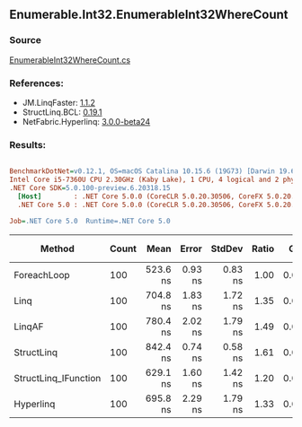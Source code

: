 ﻿## Enumerable.Int32.EnumerableInt32WhereCount

### Source
[EnumerableInt32WhereCount.cs](../LinqBenchmarks/Enumerable/Int32/EnumerableInt32WhereCount.cs)

### References:
- JM.LinqFaster: [1.1.2](https://www.nuget.org/packages/JM.LinqFaster/1.1.2)
- StructLinq.BCL: [0.19.1](https://www.nuget.org/packages/StructLinq.BCL/0.19.1)
- NetFabric.Hyperlinq: [3.0.0-beta24](https://www.nuget.org/packages/NetFabric.Hyperlinq/3.0.0-beta24)

### Results:
``` ini

BenchmarkDotNet=v0.12.1, OS=macOS Catalina 10.15.6 (19G73) [Darwin 19.6.0]
Intel Core i5-7360U CPU 2.30GHz (Kaby Lake), 1 CPU, 4 logical and 2 physical cores
.NET Core SDK=5.0.100-preview.6.20318.15
  [Host]        : .NET Core 5.0.0 (CoreCLR 5.0.20.30506, CoreFX 5.0.20.30506), X64 RyuJIT
  .NET Core 5.0 : .NET Core 5.0.0 (CoreCLR 5.0.20.30506, CoreFX 5.0.20.30506), X64 RyuJIT

Job=.NET Core 5.0  Runtime=.NET Core 5.0  

```
|               Method | Count |     Mean |   Error |  StdDev | Ratio |  Gen 0 | Gen 1 | Gen 2 | Allocated |
|--------------------- |------ |---------:|--------:|--------:|------:|-------:|------:|------:|----------:|
|          ForeachLoop |   100 | 523.6 ns | 0.93 ns | 0.83 ns |  1.00 | 0.0191 |     - |     - |      40 B |
|                 Linq |   100 | 704.8 ns | 1.83 ns | 1.72 ns |  1.35 | 0.0191 |     - |     - |      40 B |
|               LinqAF |   100 | 780.4 ns | 2.02 ns | 1.79 ns |  1.49 | 0.0191 |     - |     - |      40 B |
|           StructLinq |   100 | 842.4 ns | 0.74 ns | 0.58 ns |  1.61 | 0.0343 |     - |     - |      72 B |
| StructLinq_IFunction |   100 | 629.1 ns | 1.60 ns | 1.42 ns |  1.20 | 0.0343 |     - |     - |      72 B |
|            Hyperlinq |   100 | 695.8 ns | 2.29 ns | 1.79 ns |  1.33 | 0.0191 |     - |     - |      40 B |
